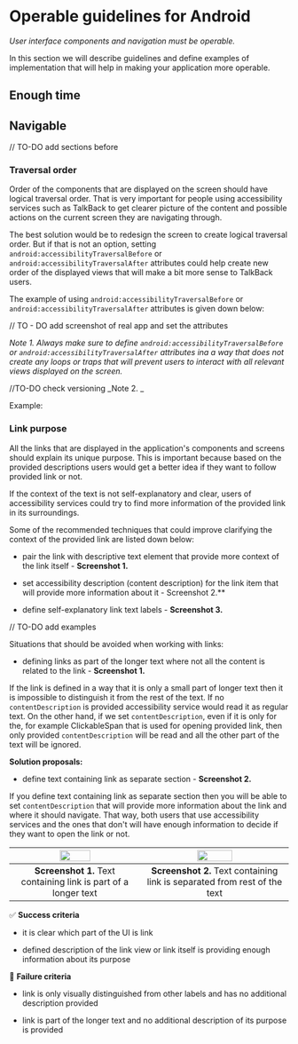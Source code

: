 # Operable guidelines for Android 

_User interface components and navigation must be operable._

In this section we will describe guidelines and define examples of implementation that will help in making your application more operable. 

## Enough time



## Navigable 

// TO-DO add sections before 

### Traversal order 

Order of the components that are displayed on the screen should have logical traversal order. That is very important for people using accessibility services such as TalkBack to get clearer picture of the content and possible actions on the current screen they are navigating through.

The best solution would be to redesign the screen to create logical traversal order. But if that is not an option, setting `android:accessibilityTraversalBefore` or `android:accessibilityTraversalAfter` attributes could help create new order of the displayed views that will make a bit more sense to TalkBack users.

The example of using `android:accessibilityTraversalBefore` or `android:accessibilityTraversalAfter` attributes is given down below:

// TO - DO add screenshot of real app and set the attributes 

_Note 1. Always make sure to define `android:accessibilityTraversalBefore` or `android:accessibilityTraversalAfter` attributes ina a way that does not create any loops or traps that will prevent users to interact with all relevant views displayed on the screen._

//TO-DO check versioning
_Note 2. _ 

Example: 



### Link purpose 

All the links that are displayed in the application's components and screens should explain its unique purpose. This is important because based on the provided descriptions users would get a better idea if they want to follow provided link or not. 

If the context of the text is not self-explanatory and clear, users of accessibility services could try to find more information of the provided link in its surroundings. 

Some of the recommended techniques that could improve clarifying the context of the provided link are listed down below: 

- pair the link with descriptive text element that provide more context of the link itself - **Screenshot 1.**

- set accessibility description (content description) for the link item that will provide more information about it - Screenshot 2.**

- define self-explanatory link text labels - **Screenshot 3.** 

// TO-DO add examples

Situations that should be avoided when working with links:

- defining links as part of the longer text where not all the content is related to the link - **Screenshot 1.** 

If the link is defined in a way that it is only a small part of longer text then it is impossible to distinguish it from the rest of the text. If no `contentDescription` is provided accessibility service would read it as regular text. On the other hand, if we set `contentDescription`, even if it is only for the, for example ClickableSpan that is used for opening provided link, then only provided `contentDescription` will be read and all the other part of the text will be ignored.  

**Solution proposals:**

- define text containing link as separate section - **Screenshot 2.**

If you define text containing link as separate section then you will be able to set `contentDescription` that will provide more information about the link and where it should navigate. That way, both users that use accessibility services and the ones that don't will have enough information to decide if they want to open the link or not.

| <img src="https://imgur.com/b833Hol.png" width="50%"> | <img src="https://imgur.com/D5HageW.png" width="50%"> |
|:--:|:--:|
| **Screenshot 1.** Text containing link is part of a longer text | **Screenshot 2.** Text containing link is separated from rest of the text |

:white_check_mark: **Success criteria**

- it is clear which part of the UI is link

- defined description of the link view or link itself is providing enough information about its purpose

:no_entry_sign: **Failure criteria**

- link is only visually distinguished from other labels and has no additional description provided

- link is part of the longer text and no additional description of its purpose is provided









